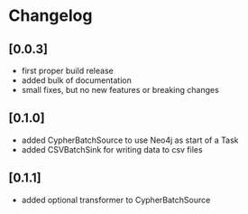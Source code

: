 # Changelog

## [0.0.3]
- first proper build release
- added bulk of documentation
- small fixes, but no new features or breaking changes


## [0.1.0]
- added CypherBatchSource to use Neo4j as start of a Task
- added CSVBatchSink for writing data to csv files

## [0.1.1]
- added optional transformer to CypherBatchSource
